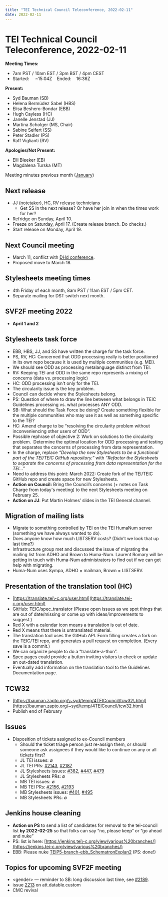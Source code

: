 ```yaml
---
title: "TEI Technical Council Teleconference, 2022-02-11"
date: 2022-02-11
---
```

# TEI Technical Council Teleconference, 2022-02-11
**Meeting Times:**


* 7am PST / 10am EST / 3pm BST / 4pm CEST
* Started:     \~15:04Z    Ended:    16:36Z


**Present:**
* Syd Bauman (SB)
* Helena Bermúdez Sabel (HBS)
* Elisa Beshero\-Bondar (EBB)
* Hugh Cayless (HC)
* Janelle Jenstad (JJ)
* Martina Scholger (MS, Chair)
* Sabine Seifert (SS)
* Peter Stadler (PS)
* Raff Viglianti (RV)


**Apologies/Not Present:**
* Elli Bleeker (EB)
* Magdalena Turska (MT)


Meeting minutes previous month ([January](https://tei-c.org/activities/council/meetings/tei-technical-council-teleconference-2022-01-14/))
 


Next release
------------


* JJ (notetaker), HC, RV release technicians
	+ Get SS in the next release? Or have her join in when the times work for her?
* Refridge on Sunday, April 10\.
* Freeze on Saturday, April 17\. (Create release branch. Do checks.)
* Start release on Monday, April 19\.


Next Council meeting
--------------------


* March 11, conflict with [DHd conference](https://www.dhd2022.de/).
* Proposed move to March 18\.


Stylesheets meeting times
-------------------------


* 4th Friday of each month, 8am PST / 11am EST / 5pm CET.
* Separate mailing for DST switch next month.


SVF2F meeting 2022
------------------


* **April 1 and 2**


Stylesheets task force
----------------------


* EBB, HBS, JJ, and SS have written the charge for the task force.
* PS, RV, HC: Concerned that ODD processing really is better positioned in its own repo because it is used by multiple communities (e.g. MEI).
* We should see ODD as processing metalanguage distinct from TEI.
* RV: Keeping TEI and ODD in the same repo represents a mixing of concerns (data vs. processing logic)
* HC: ODD processing isn't only for the TEI.
* The circularity issue is the key problem.
* Council can decide where the Stylesheets belong.
* PS: Question of where to draw the line between what belongs in TEIC Guidelines processing vs. what processes ANY ODD.
* SB: What should the Task Force be doing? Create something flexible for the multiple communities who may use it as well as something specific to the TEI?
* HC: Amend charge to be “resolving the circularity problem without inconveniencing other users of ODD”.
* Possible rephrase of objective 2: Work on solutions to the circularity problem.  Determine the optimal location for ODD processing and testing that separates the concerns of processing from data representation.
* In the charge, replace *“Develop the new Stylesheets to be a functional part of the TEI/TEIC GitHub repository.”* with *“Refactor the Stylesheets to separate the concerns of processing from data representation for the TEI…”*
* Need to address this point: March 2022: Create fork of the TEI/TEIC GitHub repo and create space for new Stylesheets.
* **Action on Council:** Bring the Council’s concerns (\+ notes on Task Charge from today's meeting) to the next Stylesheets meeting on February 25\.
* **Action on JJ**: Put Martin Holmes’ slides in the TEI General channel.


Migration of mailing lists
--------------------------


* Migrate to something controlled by TEI on the TEI HumaNum server (something we have always wanted to do).
* Does anyone know how much LISTSERV costs? (Didn’t we look that up last time?)
* Infrastructure group met and discussed the issue of migrating the mailing list from ADHO and Brown to Huma\-Num. Laurent Romary will be getting in touch with Huma\-Num administrators to find out if we can get help with migrating.
* Huma\-Num uses Sympa, ADHO \= mailman, Brown \= LISTSERV.


Presentation of the translation tool (HC)
-----------------------------------------


* [https://translate.tei\-c.org/user.html](https://translate.tei-c.org/user.html)
* GitHub: TEIC/spec\_translator (Please open issues as we spot things that are out of date/missing or come up with ideas/improvements to suggest.)
* Red X with a calendar icon means a translation is out of date.
* Red X means that there is untranslated material.
* The translation tool uses the GitHub API. Form filling creates a fork on the TEIC/TEI repo, and generates a pull request on completion. (Every save is a commit.)
* We can organize people to do a “translate\-a\-thon”.
* Spec pages could provide a button inviting visitors to check or update an out\-dated translation.
* Eventually add information on the translation tool to the Guidelines Documentation page.


TCW32
-----


* [https://bauman.zapto.org/\~syd/temp/4TEICouncil/tcw32\.html](https://bauman.zapto.org/~syd/temp/4TEICouncil/tcw32.html)
* Publish end of February


Issues
------


* Disposition of tickets assigned to ex\-Council members
	+ Should the ticket triage person just re\-assign them, or should someone ask assignees if they would like to continue on any or all tickets first?
	+ JL TEI issues: ∅
	+ JL TEI PRs: [\#2143](https://github.com/TEIC/TEI/pull/2143), [\#2187](https://github.com/TEIC/TEI/pull/2187)
	+ JL Stylesheets issues: [\#382](https://github.com/TEIC/Stylesheets/issues/382), [\#447](https://github.com/TEIC/Stylesheets/issues/447), [\#479](https://github.com/TEIC/Stylesheets/issues/479)
	+ JL Stylesheets PRs: ∅
	+ MB TEI issues: ∅
	+ MB TEI PRs: [\#2156](https://github.com/TEIC/TEI/pull/2156), [\#2193](https://github.com/TEIC/TEI/pull/2193)
	+ MB Stylesheets issues: [\#401](https://github.com/TEIC/Stylesheets/issues/401), [\#495](https://github.com/TEIC/Stylesheets/issues/495)
	+ MB Stylesheets PRs: ∅


Jenkins house cleaning
----------------------


* **Action on PS** to send a list of candidates for removal to the tei\-council list **by 2022\-02\-25** so that folks can say “no, please keep” or “go ahead and nuke”
* PS: list is here: [https://jenkins.tei\-c.org/view/various%20branches/](https://jenkins.tei-c.org/view/various%20branches/)
* EBB: Please nuke [TEIP5\-branch\-ebb\_SchematronExplan2](https://jenkins.tei-c.org/view/various%20branches/job/TEIP5-branch-ebb_SchematronExplan2/) (PS: done!)


Topics for upcoming SVF2F meeting
---------------------------------


* \<gender\> — reminder to SB: long discussion last time, see [\#2189](https://github.com/TEIC/TEI/issues/2189).
* issue [2213](https://github.com/TEIC/TEI/issues/2213) on att.datable.custom
* CMC revival


 